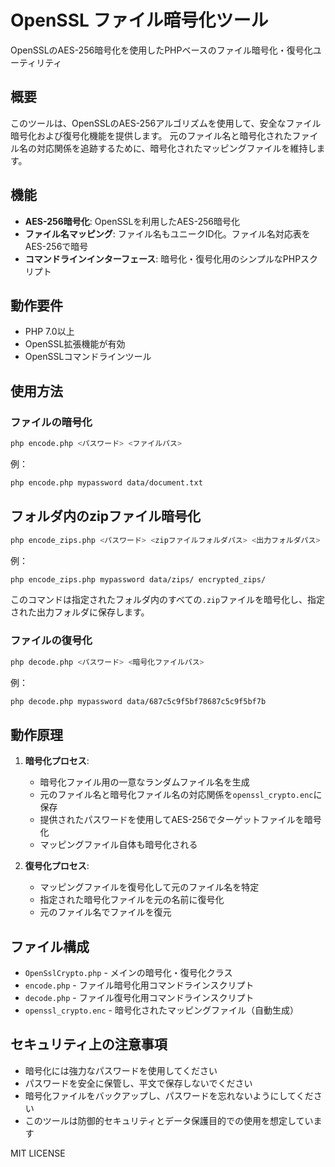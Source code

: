 # OpenSSL ファイル暗号化ツール

OpenSSLのAES-256暗号化を使用したPHPベースのファイル暗号化・復号化ユーティリティ

## 概要

このツールは、OpenSSLのAES-256アルゴリズムを使用して、安全なファイル暗号化および復号化機能を提供します。
元のファイル名と暗号化されたファイル名の対応関係を追跡するために、暗号化されたマッピングファイルを維持します。

## 機能

- **AES-256暗号化**: OpenSSLを利用したAES-256暗号化
- **ファイル名マッピング**: ファイル名もユニークID化。ファイル名対応表をAES-256で暗号
- **コマンドラインインターフェース**: 暗号化・復号化用のシンプルなPHPスクリプト

## 動作要件

- PHP 7.0以上
- OpenSSL拡張機能が有効
- OpenSSLコマンドラインツール

## 使用方法

### ファイルの暗号化

```bash
php encode.php <パスワード> <ファイルパス>
```

例：
```bash
php encode.php mypassword data/document.txt
```

## フォルダ内のzipファイル暗号化

```bash
php encode_zips.php <パスワード> <zipファイルフォルダパス> <出力フォルダパス>
```

例：
```bash
php encode_zips.php mypassword data/zips/ encrypted_zips/
```

このコマンドは指定されたフォルダ内のすべての`.zip`ファイルを暗号化し、指定された出力フォルダに保存します。

### ファイルの復号化

```bash
php decode.php <パスワード> <暗号化ファイルパス>
```

例：
```bash
php decode.php mypassword data/687c5c9f5bf78687c5c9f5bf7b
```

## 動作原理

1. **暗号化プロセス**:
   - 暗号化ファイル用の一意なランダムファイル名を生成
   - 元のファイル名と暗号化ファイル名の対応関係を`openssl_crypto.enc`に保存
   - 提供されたパスワードを使用してAES-256でターゲットファイルを暗号化
   - マッピングファイル自体も暗号化される

2. **復号化プロセス**:
   - マッピングファイルを復号化して元のファイル名を特定
   - 指定された暗号化ファイルを元の名前に復号化
   - 元のファイル名でファイルを復元

## ファイル構成

- `OpenSslCrypto.php` - メインの暗号化・復号化クラス
- `encode.php` - ファイル暗号化用コマンドラインスクリプト
- `decode.php` - ファイル復号化用コマンドラインスクリプト
- `openssl_crypto.enc` - 暗号化されたマッピングファイル（自動生成）

## セキュリティ上の注意事項

- 暗号化には強力なパスワードを使用してください
- パスワードを安全に保管し、平文で保存しないでください
- 暗号化ファイルをバックアップし、パスワードを忘れないようにしてください
- このツールは防御的セキュリティとデータ保護目的での使用を想定しています

MIT LICENSE
